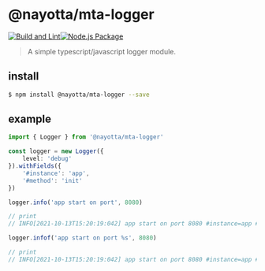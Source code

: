 # @nayotta/mta-logger

[![Build and Lint](https://github.com/nayotta/mta-logger/actions/workflows/build-and-lint.yml/badge.svg)](https://github.com/nayotta/mta-logger/actions/workflows/build.yml)[![Node.js Package](https://github.com/nayotta/mta-logger/actions/workflows/release.yml/badge.svg)](https://github.com/nayotta/mta-logger/actions/workflows/release.yml)

> A simple typescript/javascript logger module.

## install

```sh
$ npm install @nayotta/mta-logger --save
```

## example

```ts
import { Logger } from '@nayotta/mta-logger'

const logger = new Logger({
	level: 'debug'
}).withFields({
	'#instance': 'app',
	'#method': 'init'
})

logger.info('app start on port', 8080)

// print
// INFO[2021-10-13T15:20:19:042] app start on port 8080 #instance=app #method=init

logger.infof('app start on port %s', 8080)

// print
// INFO[2021-10-13T15:20:19:042] app start on port 8080 #instance=app #method=init
```
